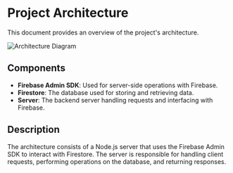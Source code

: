 # Project Architecture

This document provides an overview of the project's architecture.

![Architecture Diagram](./architecture-diagram.png)

## Components

- **Firebase Admin SDK**: Used for server-side operations with Firebase.
- **Firestore**: The database used for storing and retrieving data.
- **Server**: The backend server handling requests and interfacing with Firebase.

## Description

The architecture consists of a Node.js server that uses the Firebase Admin SDK to interact with Firestore. The server is responsible for handling client requests, performing operations on the database, and returning responses. 